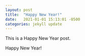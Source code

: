 ```yaml
---
layout: post
title:  "Happy New Year!"
date:   2021-01-01 15:13:01 -0500
categories: jekyll update
---
```

This is a Happy New Year post.

Happy New Year!